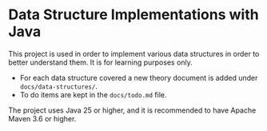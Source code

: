 # Data Structure Implementations with Java

This project is used in order to implement various data structures in order to better understand them. It is for
learning purposes only.

* For each data structure covered a new theory document is added under `docs/data-structures/`.
* To do items are kept in the `docs/todo.md` file.

The project uses Java 25 or higher, and it is recommended to have Apache Maven 3.6 or higher.
